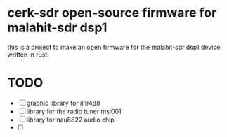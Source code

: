 # cerk-sdr open-source firmware for malahit-sdr dsp1

this is a project to make an open firmware for the malahit-sdr dsp1 device written in rust

# TODO

* [ ] graphic library for ili9488
* [ ] library for the radio tuner msi001
* [ ] library for nau8822 audio chip
* [ ]
